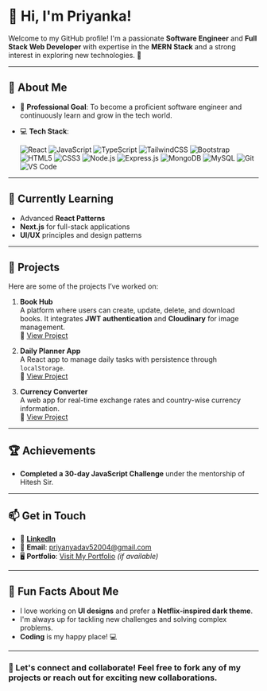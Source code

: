 # 👋 Hi, I'm Priyanka!  

Welcome to my GitHub profile! I'm a passionate **Software Engineer** and **Full Stack Web Developer** with expertise in the **MERN Stack** and a strong interest in exploring new technologies. 🚀

---

## 🌟 About Me  

- 🚀 **Professional Goal**: To become a proficient software engineer and continuously learn and grow in the tech world.  
- 💻 **Tech Stack**:
  
    ![React](https://img.shields.io/badge/-React-61DAFB?style=flat-square&logo=react&logoColor=black)  ![JavaScript](https://img.shields.io/badge/-JavaScript-F7DF1E?style=flat-square&logo=javascript&logoColor=black)  ![TypeScript](https://img.shields.io/badge/-TypeScript-3178C6?style=flat-square&logo=typescript&logoColor=white)  ![TailwindCSS](https://img.shields.io/badge/-Tailwind%20CSS-38BDF8?style=flat-square&logo=tailwindcss&logoColor=white)  ![Bootstrap](https://img.shields.io/badge/-Bootstrap-7952B3?style=flat-square&logo=bootstrap&logoColor=white)  ![HTML5](https://img.shields.io/badge/-HTML5-E34F26?style=flat-square&logo=html5&logoColor=white)  ![CSS3](https://img.shields.io/badge/-CSS3-1572B6?style=flat-square&logo=css3&logoColor=white)  ![Node.js](https://img.shields.io/badge/-Node.js-339933?style=flat-square&logo=node.js&logoColor=white)  ![Express.js](https://img.shields.io/badge/-Express.js-000000?style=flat-square&logo=express&logoColor=white)  ![MongoDB](https://img.shields.io/badge/-MongoDB-47A248?style=flat-square&logo=mongodb&logoColor=white)  ![MySQL](https://img.shields.io/badge/-MySQL-4479A1?style=flat-square&logo=mysql&logoColor=white)  ![Git](https://img.shields.io/badge/-Git-F05032?style=flat-square&logo=git&logoColor=white)  ![VS Code](https://img.shields.io/badge/-VS%20Code-007ACC?style=flat-square&logo=visual-studio-code&logoColor=white)
  
---

## 🌱 **Currently Learning**  
- Advanced **React Patterns**  
- **Next.js** for full-stack applications  
- **UI/UX** principles and design patterns

---

## 🚀 Projects  

Here are some of the projects I’ve worked on:

1. **Book Hub**  
   A platform where users can create, update, delete, and download books. It integrates **JWT authentication** and **Cloudinary** for image management.  
   🔗 [View Project](https://github.com/Priyanka9321/Book-Hub)

2. **Daily Planner App**  
   A React app to manage daily tasks with persistence through `localStorage`.  
   🔗 [View Project](https://todohero.netlify.app/)

3. **Currency Converter**  
   A web app for real-time exchange rates and country-wise currency information.  
   🔗 [View Project](https://github.com/Priyanka9321/Currency-Converter)

---

## 🏆 Achievements  

- **Completed a 30-day JavaScript Challenge** under the mentorship of Hitesh Sir.  

---

## 📫 Get in Touch  

- 💼 **[LinkedIn](https://www.linkedin.com/in/your-profile/)**
- 📧 **Email**: [priyanyadav52004@gmail.com](mailto:priyanyadav52004@gmail.com)  
- 🖥️ **Portfolio**: [Visit My Portfolio](https://yourportfolio.com/) *(if available)*  

---

## 🎉 Fun Facts About Me  

- I love working on **UI designs** and prefer a **Netflix-inspired dark theme**.  
- I'm always up for tackling new challenges and solving complex problems.  
- **Coding** is my happy place! 💻

---

### 🚀 Let's connect and collaborate! Feel free to fork any of my projects or reach out for exciting new collaborations.
